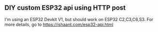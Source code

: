 ## DIY custom ESP32 api using HTTP post

I'm using an ESP32 Devkit V1, but should work on ESP32 C2,C3,C6,S3.
For more details, go to https://ishaant.com/esp32-api.html
